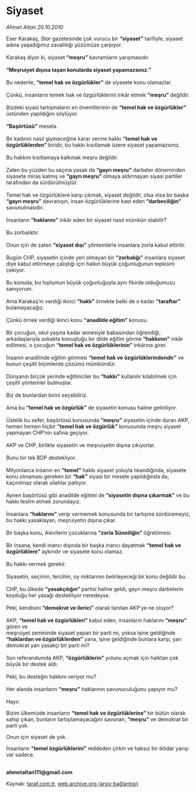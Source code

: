 # Siyaset

*Ahmet Altan 20.10.2010*

<div class="yazi"><p>Eser Karakaş, <i>Star</i> gazetesinde çok vurucu bir <b>“siyaset”</b> tarifiyle, siyaset adına yaşadığımız zavallılığı yüzümüze çarpıyor.<br/><br/>Karakaş diyor ki, siyaset <b>“meşru”</b> kavramların yarışmasıdır. <br/><br/><b>“Meşruiyet dışına taşan konularda siyaset yapamazsınız.”<br/><br/></b>Bu nedenle, <b>“temel hak ve özgürlükler”</b> de siyasete konu olamazlar.<br/><br/>Çünkü, insanların temek hak ve özgürlüklerini inkâr etmek <b>“meşru”</b> değildir.<br/><br/>Bizdeki siyasi tartışmaların en önemlilerinin de <b>“temel hak ve özgürlükler”</b> üstünden yapıldığını söylüyor.<br/><br/><b>“Başörtüsü”</b> mesela.<br/><br/>Bir kadının nasıl giyineceğine karar verme hakkı <b>“temel hak ve özgürlüklerden”</b> biridir, bu hakkı kısıtlamak üzere siyaset yapamazsınız.<br/><br/>Bu hakkını kısıtlamaya kalkmak meşru değildir.<br/><br/>Zaten bu yüzden bu saçma yasak da <b>“gayrı meşru”</b> darbeler döneminden siyasete miras kalmış ve <b>“gayrı meşru”</b> olmaya aldırmayan siyasi partiler tarafından da sürdürülmüştür.<br/><br/>Temel hak ve özgürlüklere karşı çıkmak, siyaset değildir, olsa olsa bir başka <b>“gayrı meşru”</b> davranışın, insan özgürlüklerine kast eden <b>“darbeciliğin”</b> savunulmasıdır.<br/><br/>İnsanların <b>“haklarını”</b> inkâr eden bir siyaset nasıl mümkün olabilir?<br/><br/>Bu zorbalıktır.<br/><br/>Onun için de zaten <b>“siyaset dışı”</b> yöntemlerle insanlara zorla kabul ettirilir.<br/><br/>Bugün CHP, siyasetin içinde yeri olmayan bir <b>“zorbalığı”</b> insanlara siyaset diye kabul ettirmeye çalıştığı için halkın büyük çoğunluğunun tepkisini çekiyor.<br/><br/>Bu konuda, bu toplumun büyük çoğunluğuyla aynı fikirde olduğumuzu sanıyorum.<br/><br/>Ama Karakaş’ın verdiği ikinci <b>“haklı”</b> örnekte belki de o kadar <b>“taraftar”</b> bulamayacağız.<br/><br/>Çünkü örnek verdiği ikinci konu <b>“anadilde eğitim”</b> konusu.<br/><br/>Bir çocuğun, okul yaşına kadar annesiyle babasından öğrendiği, arkadaşlarıyla sokakta konuştuğu bir dilde eğitim görme <b>“hakkının”</b> inkâr edilmesi, o çocuğun <b>“temel hak ve özgürlüklerinin”</b> inkârına girer.<br/><br/>İnsanın anadilinde eğitim görmesi <b>“temel hak ve özgürlüklerindendir”</b> ve bunun çeşitli biçimlerde çözümü mümkündür.<br/><br/>Dünyanın birçok yerinde eğitimciler bu <b>“hakkı”</b> kullanılır kılabilmek için çeşitli yöntemler bulmuşlar.<br/><br/>Biz de bunlardan birini seçebiliriz.<br/><br/>Ama bu <b>“temel hak ve özgürlük”</b> de siyasetin konusu haline getiriliyor.<br/><br/>Üstelik bu sefer, başörtüsü konusunda <b>“meşru”</b> siyasetin içinde duran AKP, hemen hemen hiçbir <b>“temel hak ve özgürlük”</b> konusunda meşru siyaset yapmayan CHP’nin safına geçiyor.<br/><br/>AKP ve CHP, birlikte siyasetin ve meşruiyetin dışına çıkıyorlar.<br/><br/>Bunu bir tek BDP destekliyor.<br/><br/>Milyonlarca insanın en <b>“temel”</b> hakkı siyaset yoluyla tıkandığında, siyasete konu olmaması gereken bir <b>“hak”</b> siyasi bir mesele yapıldığında da, kaçınılmaz olarak silahlar patlıyor.<br/><br/>Aynen başörtüsü gibi anadilde eğitimi de <b>“siyasetin dışına çıkarmak”</b> ve bu hakkı teslim etmek zorundayız.<br/><br/>İnsanlara <b>“haklarını”</b> verip vermemek konusunda bir tartışma sürdüremeyiz, bu hakkı yasaklayan, meşruiyetin dışına çıkar.<br/><br/>Bir başka konu, Alevilerin çocuklarına <b>“zorla Sünniliğin”</b> öğretilmesi.<br/><br/>Bir insana, kendi inancı dışında bir başka inancı dayatmak <b>“temel hak ve özgürlüklere”</b> aykırıdır ve siyasete konu olamaz.<br/><br/>Bu hakkı vermek gerekir.<br/><br/>Siyasetin, seçimin, tercihin, oy miktarının belirleyeceği bir konu değildir bu.<br/><br/>CHP, bu ülkede <b>“yasakçılığın”</b> partisi haline geldi, gayrı meşru darbelerin koyduğu her yasağı destekliyor neredeyse.<br/><br/>Peki, kendisini <b>“demokrat ve ilerici”</b> olarak tanıtan AKP’ye ne oluyor?<br/><br/>AKP, <b>“temel hak ve özgürlükleri”</b> kabul eden, insanların haklarını <b>“meşru”</b> gören ve <br/>meşruiyet zemininde siyaset yapan bir parti mi, yoksa işine geldiğinde <b>“haklardan ve özgürlüklerden”</b> yana, işine geldiğinde bunlara karşı, yarı demokrat yarı yasakçı bir parti mi?<br/><br/>Son referandumda AKP, <b>“özgürlüklerin”</b> yolunu açmak için halktan çok büyük bir destek aldı.<br/><br/>Peki, bu desteğin hakkını veriyor mu?<br/><br/>Her alanda insanların <b>“meşru”</b> haklarının savunuculuğunu yapıyor mu?<br/><br/>Hayır.</p>
<p>Bizim ülkemizde insanların <b>“temel hak ve özgürlüklerine”</b> bir bütün olarak sahip çıkan, bunların tartışılamayacağını savunan, <b>“meşru”</b> ve demokrat bir parti yok.</p>
<p>Onun için siyaset de yok.</p>
<p>İnsanların <b>“temel özgürlüklerini”</b> reddeden çirkin ve haksız bir iktidar yarışı var sadece.</p>
<p><b><br/>ahmetaltan111@gmail.com </b></p></div>

Kaynak: [taraf.com.tr](http://www.taraf.com.tr:80/ahmet-altan/makale-siyaset-4.htm), [web.archive.org (arşiv bağlantısı)](http://web.archive.org/web/20101022133347/http://www.taraf.com.tr:80/ahmet-altan/makale-siyaset-4.htm)
